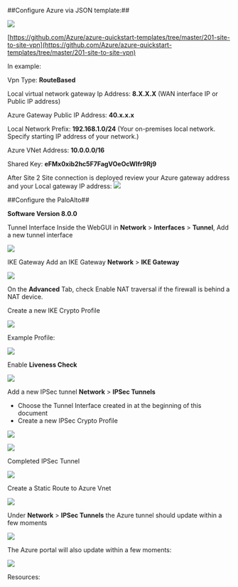 ##Configure Azure via JSON template:##

[![](https://github.com/Azure/Azure-vpn-config-samples/blob/master/Fortinet/Images/Deploy.jpg?raw=true)](https://portal.azure.com/#create/Microsoft.Template/uri/https%3A%2F%2Fraw.githubusercontent.com%2FAzure%2Fazure-quickstart-templates%2Fmaster%2F201-site-to-site-vpn%2Fazuredeploy.json)

[https://github.com/Azure/azure-quickstart-templates/tree/master/201-site-to-site-vpn](https://github.com/Azure/azure-quickstart-templates/tree/master/201-site-to-site-vpn)

In example:

Vpn Type: **RouteBased**

Local virtual network gateway Ip Address: **8.X.X.X** (WAN interface IP or Public IP address) 

Azure Gateway Public IP Address: **40.x.x.x**

Local Network Prefix: **192.168.1.0/24** (Your on-premises local network. Specify starting IP address of your network.) 

Azure VNet Address: **10.0.0.0/16**

Shared Key: **eFMx0xib2hc5F7FagVOeOcWIfr9Rj9**

After Site 2 Site connection is deployed review your Azure gateway address and your Local gateway IP address:
![](https://github.com/Azure/Azure-vpn-config-samples/blob/master/Fortinet/Images/Azure_GW.jpg?raw=true)

##Configure the PaloAlto##

**Software Version 8.0.0**

Tunnel Interface
Inside the WebGUI in **Network** > **Interfaces** > **Tunnel**, Add a new tunnel interface

![](https://github.com/Azure/Azure-vpn-config-samples/blob/master/PaloAlto/Images/Tunnel.jpg?raw=true)

IKE Gateway
Add an IKE Gateway **Network** > **IKE Gateway** 

![](https://github.com/Azure/Azure-vpn-config-samples/blob/master/PaloAlto/Images/IKE_GATEWAY.jpg?raw=true)

On the **Advanced** Tab, check Enable NAT traversal if the firewall is behind a NAT device. 

Create a new IKE Crypto Profile

![](https://github.com/Azure/Azure-vpn-config-samples/blob/master/PaloAlto/Images/new_IKE_Cypto.jpg?raw=true)

Example Profile:

![](https://github.com/Azure/Azure-vpn-config-samples/blob/master/PaloAlto/Images/IKE_Crypto_Profile.jpg?raw=true)

Enable **Liveness Check**

![](https://github.com/Azure/Azure-vpn-config-samples/blob/master/PaloAlto/Images/IKE_GATEWAY_ADV.jpg?raw=true)

Add a new IPSec tunnel **Network** > **IPSec Tunnels**

- Choose the Tunnel Interface created in at the beginning of this document 
- Create a new IPSec Crypto Profile

![](https://github.com/Azure/Azure-vpn-config-samples/blob/master/PaloAlto/Images/New_IPSEC_Profile.jpg?raw=true)

![](https://github.com/Azure/Azure-vpn-config-samples/blob/master/PaloAlto/Images/IPSec_Crypto_Profile.jpg?raw=true)

Completed IPSec Tunnel

![](https://github.com/Azure/Azure-vpn-config-samples/blob/master/PaloAlto/Images/IPSEC_Tunnel.jpg?raw=true)

Create a Static Route to Azure Vnet

![](https://github.com/Azure/Azure-vpn-config-samples/blob/master/PaloAlto/Images/Virtual_Router.jpg?raw=true)

Under **Network** > **IPSec Tunnels** the Azure tunnel should update within a few moments 

![](https://github.com/Azure/Azure-vpn-config-samples/blob/master/PaloAlto/Images/Tunnel_UP.jpg?raw=true)

The Azure portal will also update within a few moments:

![](https://github.com/Azure/Azure-vpn-config-samples/blob/master/Fortinet/Images/AzureUP.jpg?raw=true)

Resources:


 







 


